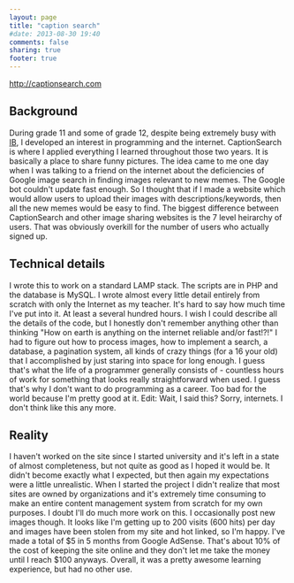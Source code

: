 ```yaml
---
layout: page
title: "caption search"
#date: 2013-08-30 19:40
comments: false
sharing: true
footer: true
---
```


http://captionsearch.com

Background
---

During grade 11 and some of grade 12, despite being extremely busy with [IB](http://ibo.org/), I developed an interest in programming and the internet. CaptionSearch is where I applied everything I learned throughout those two years. It is basically a place to share funny pictures. The idea came to me one day when I was talking to a friend on the internet about the deficiencies of Google image search in finding images relevant to new memes. The Google bot couldn't update fast enough. So I thought that if I made a website which would allow users to upload their images with descriptions/keywords, then all the new memes would be easy to find. The biggest difference between CaptionSearch and other image sharing websites is the 7 level heirarchy of users. That was obviously overkill for the number of users who actually signed up.

Technical details
---

I wrote this to work on a standard LAMP stack. The scripts are in PHP and the database is MySQL. I wrote almost every little detail entirely from scratch with only the Internet as my teacher. It's hard to say how much time I've put into it. At least a several hundred hours. I wish I could describe all the details of the code, but I honestly don't remember anything other than thinking "How on earth is anything on the internet reliable and/or fast!?!" I had to figure out how to process images, how to implement a search, a database, a pagination system, all kinds of crazy things (for a 16 your old) that I accomplished by just staring into space for long enough. I guess that's what the life of a programmer generally consists of - countless hours of work for something that looks really straightforward when used. I guess that's why I don't want to do programming as a career. Too bad for the world because I'm pretty good at it. Edit: Wait, I said this? Sorry, internets. I don't think like this any more.

Reality
---

I haven't worked on the site since I started university and it's left in a state of almost completeness, but not quite as good as I hoped it would be. It didn't become exactly what I expected, but then again my expectations were a little unrealistic. When I started the project I didn't realize that most sites are owned by organizations and it's extremely time consuming to make an entire content management system from scratch for my own purposes. I doubt I'll do much more work on this. I occasionally post new images though. It looks like I'm getting up to 200 visits (600 hits) per day and images have been stolen from my site and hot linked, so I'm happy. I've made a total of $5 in 5 months from Google AdSense. That's about 10% of the cost of keeping the site online and they don't let me take the money until I reach $100 anyways. Overall, it was a pretty awesome learning experience, but had no other use.

